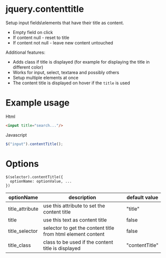 # jquery.contenttitle
Setup input fields\elements that have their title as content.

- Empty field on click
- If content null - reset to title
- If content not null - leave new content untouched

Additional features:
- Adds class if title is displayed (for example for displaying the title in different color)
- Works for input, select, textarea and possibly others
- Setup multiple elements at once
- The content title is displayed on hover if the ``title`` is used

# Example usage
Html
```html
<input title="search..."/>
```

Javascript
```javascript
$("input").contentTitle();
```

# Options
```
$(selector).contentTitle({
  optionName: optionValue, ...
})
```

|optionName|description|default value|
----|----|----
|title_attribute|use this attribute to set the content title|"title"|
|title|use this text as content title|false|
|title_selector|selector to get the content title from html element content|false|
|title_class|class to be used if the content title is displayed|"contentTitle"|
